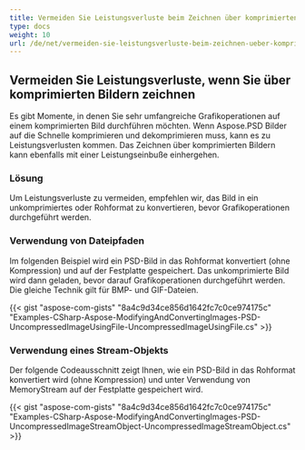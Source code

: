 ```yaml
---
title: Vermeiden Sie Leistungsverluste beim Zeichnen über komprimierten Bildern
type: docs
weight: 10
url: /de/net/vermeiden-sie-leistungsverluste-beim-zeichnen-ueber-komprimierten-bildern/
---
```


## **Vermeiden Sie Leistungsverluste, wenn Sie über komprimierten Bildern zeichnen**
Es gibt Momente, in denen Sie sehr umfangreiche Grafikoperationen auf einem komprimierten Bild durchführen möchten. Wenn Aspose.PSD Bilder auf die Schnelle komprimieren und dekomprimieren muss, kann es zu Leistungsverlusten kommen. Das Zeichnen über komprimierten Bildern kann ebenfalls mit einer Leistungseinbuße einhergehen.
### **Lösung**
Um Leistungsverluste zu vermeiden, empfehlen wir, das Bild in ein unkomprimiertes oder Rohformat zu konvertieren, bevor Grafikoperationen durchgeführt werden.
### **Verwendung von Dateipfaden**
Im folgenden Beispiel wird ein PSD-Bild in das Rohformat konvertiert (ohne Kompression) und auf der Festplatte gespeichert. Das unkomprimierte Bild wird dann geladen, bevor darauf Grafikoperationen durchgeführt werden. Die gleiche Technik gilt für BMP- und GIF-Dateien.


{{< gist "aspose-com-gists" "8a4c9d34ce856d1642fc7c0ce974175c" "Examples-CSharp-Aspose-ModifyingAndConvertingImages-PSD-UncompressedImageUsingFile-UncompressedImageUsingFile.cs" >}}
### **Verwendung eines Stream-Objekts**
Der folgende Codeausschnitt zeigt Ihnen, wie ein PSD-Bild in das Rohformat konvertiert wird (ohne Kompression) und unter Verwendung von MemoryStream auf der Festplatte gespeichert wird.


{{< gist "aspose-com-gists" "8a4c9d34ce856d1642fc7c0ce974175c" "Examples-CSharp-Aspose-ModifyingAndConvertingImages-PSD-UncompressedImageStreamObject-UncompressedImageStreamObject.cs" >}}
